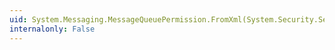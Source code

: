 ```yaml
---
uid: System.Messaging.MessageQueuePermission.FromXml(System.Security.SecurityElement)
internalonly: False
---
```

